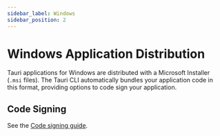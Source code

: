 ```yaml
---
sidebar_label: Windows
sidebar_position: 2
---
```


# Windows Application Distribution

Tauri applications for Windows are distributed with a Microsoft Installer (`.msi` files). The Tauri CLI automatically bundles your application code in this format, providing options to code sign your application.

## Code Signing

See the [Code signing guide].

[code signing guide]: ./sign-windows
